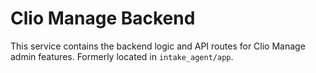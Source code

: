 # Clio Manage Backend

This service contains the backend logic and API routes for Clio Manage admin features. Formerly located in `intake_agent/app`.
